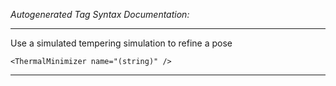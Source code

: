 _Autogenerated Tag Syntax Documentation:_

---
Use a simulated tempering simulation to refine a pose

```
<ThermalMinimizer name="(string)" />
```



---
